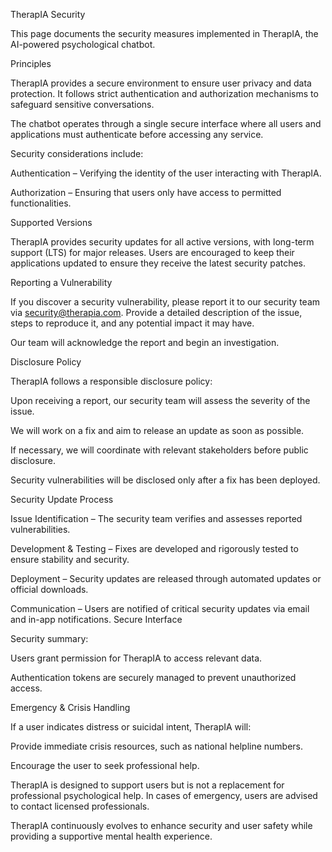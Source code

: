 TherapIA Security

This page documents the security measures implemented in TherapIA, the AI-powered psychological chatbot.


Principles

TherapIA provides a secure environment to ensure user privacy and data protection. It follows strict authentication and authorization mechanisms to safeguard sensitive conversations.

The chatbot operates through a single secure interface where all users and applications must authenticate before accessing any service.

Security considerations include:

Authentication – Verifying the identity of the user interacting with TherapIA.

Authorization – Ensuring that users only have access to permitted functionalities.


Supported Versions

TherapIA provides security updates for all active versions, with long-term support (LTS) for major releases. Users are encouraged to keep their applications updated to ensure they receive the latest security patches.

Reporting a Vulnerability

If you discover a security vulnerability, please report it to our security team via security@therapia.com. Provide a detailed description of the issue, steps to reproduce it, and any potential impact it may have. 

Our team will acknowledge the report and begin an investigation.


Disclosure Policy

TherapIA follows a responsible disclosure policy:

Upon receiving a report, our security team will assess the severity of the issue.

We will work on a fix and aim to release an update as soon as possible.

If necessary, we will coordinate with relevant stakeholders before public disclosure.

Security vulnerabilities will be disclosed only after a fix has been deployed.


Security Update Process

Issue Identification – The security team verifies and assesses reported vulnerabilities.

Development & Testing – Fixes are developed and rigorously tested to ensure stability and security.

Deployment – Security updates are released through automated updates or official downloads.

Communication – Users are notified of critical security updates via email and in-app notifications.
Secure Interface


Security summary:

Users grant permission for TherapIA to access relevant data.

Authentication tokens are securely managed to prevent unauthorized access.



Emergency & Crisis Handling

If a user indicates distress or suicidal intent, TherapIA will:

Provide immediate crisis resources, such as national helpline numbers.

Encourage the user to seek professional help.

TherapIA is designed to support users but is not a replacement for professional psychological help. In cases of emergency, users are advised to contact licensed professionals.


TherapIA continuously evolves to enhance security and user safety while providing a supportive mental health experience.

